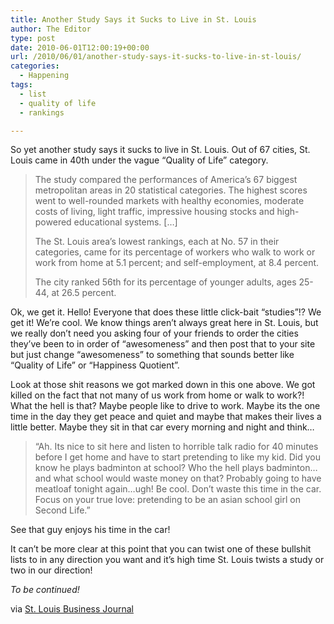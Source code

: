 ```yaml
---
title: Another Study Says it Sucks to Live in St. Louis
author: The Editor
type: post
date: 2010-06-01T12:00:19+00:00
url: /2010/06/01/another-study-says-it-sucks-to-live-in-st-louis/
categories:
  - Happening
tags:
  - list
  - quality of life
  - rankings

---
```

So yet another study says it sucks to live in St. Louis. Out of 67 cities, St. Louis came in 40th under the vague &#8220;Quality of Life&#8221; category.

> The study compared the performances of America’s 67 biggest metropolitan areas in 20 statistical categories. The highest scores went to well-rounded markets with healthy economies, moderate costs of living, light traffic, impressive housing stocks and high-powered educational systems. [&#8230;]
> 
> The St. Louis area’s lowest rankings, each at No. 57 in their categories, came for its percentage of workers who walk to work or work from home at 5.1 percent; and self-employment, at 8.4 percent.
> 
> The city ranked 56th for its percentage of younger adults, ages 25-44, at 26.5 percent.

Ok, we get it. Hello! Everyone that does these little click-bait &#8220;studies&#8221;!? We get it! We&#8217;re cool. We know things aren&#8217;t always great here in St. Louis, but we really don&#8217;t need you asking four of your friends to order the cities they&#8217;ve been to in order of &#8220;awesomeness&#8221; and then post that to your site but just change &#8220;awesomeness&#8221; to something that sounds better like &#8220;Quality of Life&#8221; or &#8220;Happiness Quotient&#8221;.

Look at those shit reasons we got marked down in this one above. We got killed on the fact that not many of us work from home or walk to work?! What the hell is that? Maybe people like to drive to work. Maybe its the one time in the day they get peace and quiet and maybe that makes their lives a little better. Maybe they sit in that car every morning and night and think&#8230;

> &#8220;Ah. Its nice to sit here and listen to horrible talk radio for 40 minutes before I get home and have to start pretending to like my kid. Did you know he plays badminton at school? Who the hell plays badminton&#8230;and what school would waste money on that? Probably going to have meatloaf tonight again&#8230;ugh! Be cool. Don&#8217;t waste this time in the car. Focus on your true love: pretending to be an asian school girl on Second Life.&#8221;

See that guy enjoys his time in the car!

It can&#8217;t be more clear at this point that you can twist one of these bullshit lists to in any direction you want and it&#8217;s high time St. Louis twists a study or two in our direction!

_To be continued!_

via <a href="http://www.bizjournals.com/stlouis/stories/2010/05/24/daily59.html?ana=from_rss&utm_source=feedburner&utm_medium=feed&utm_campaign=Feed:+bizj_stlouis+(St.+Louis+Business+Journal)&utm_content=Google+Feedfetcher" target="_blank">St. Louis Business Journal</a>